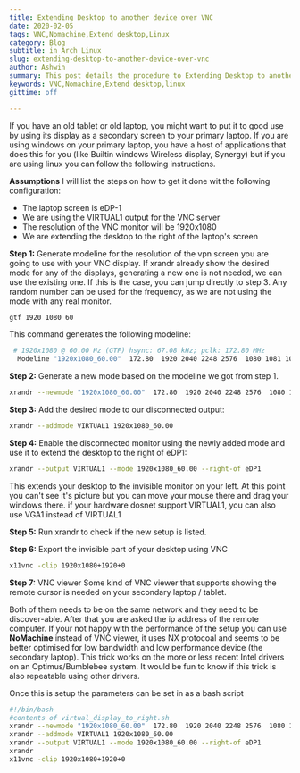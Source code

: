 ```yaml
---
title: Extending Desktop to another device over VNC 
date: 2020-02-05
tags: VNC,Nomachine,Extend desktop,Linux
category: Blog
subtitle: in Arch Linux
slug: extending-desktop-to-another-device-over-vnc
author: Ashwin
summary: This post details the procedure to Extending Desktop to another device over VNC or other protocol in Linux
keywords: VNC,Nomachine,Extend desktop,linux
gittime: off

---
```


If you have an old tablet or old laptop, you might want to put it to good use by using its display as a secondary screen to your primary laptop. If you are using windows on your primary laptop, you have a host of applications that does this for you (like Builtin windows Wireless display, Synergy) but if you are using linux you can follow the following instructions.

**Assumptions**
I will list the steps on how to get it done wit the following configuration:

* The laptop screen is eDP-1
*  We are using the VIRTUAL1 output for the VNC server
* The resolution of the VNC monitor will be 1920x1080
* We are extending the desktop to the right of the laptop's screen

**Step 1:** Generate modeline for the resolution of the vpn screen you are going to use with your VNC display.
If xrandr already show the desired mode for any of the displays, generating a new one is not needed, we can use the existing one. If this is the case, you can jump directly to step 3.
Any random number can be used for the frequency, as we are not using the mode with any real monitor.

```bash
gtf 1920 1080 60
```

This command generates the following modeline:

```bash
 # 1920x1080 @ 60.00 Hz (GTF) hsync: 67.08 kHz; pclk: 172.80 MHz
  Modeline "1920x1080_60.00"  172.80  1920 2040 2248 2576  1080 1081 1084 1118  -HSync +Vsync
```

**Step 2:** Generate a new mode based on the modeline we got from step 1.

```bash
xrandr --newmode "1920x1080_60.00"  172.80  1920 2040 2248 2576  1080 1081 1084 1118  -HSync +Vsync
```

**Step 3:** Add the desired mode to our disconnected output:

```bash
xrandr --addmode VIRTUAL1 1920x1080_60.00
```

**Step 4:** Enable the disconnected monitor using the newly added mode and use it to extend the desktop to the right of eDP1:

```bash
xrandr --output VIRTUAL1 --mode 1920x1080_60.00 --right-of eDP1
```

This extends your desktop to the invisible monitor on your left. At this point you can't see it's picture but you can move your mouse there and drag your windows there. if your hardware dosnet support VIRTUAL1, you can also use VGA1  instead of VIRTUAL1

**Step 5:** Run xrandr to check if the new setup is listed.

**Step 6:** Export the invisible part of your desktop using VNC

```bash
x11vnc -clip 1920x1080+1920+0 
```

**Step 7:** VNC viewer
Some kind of VNC viewer that supports showing the remote cursor is needed on your secondary laptop / tablet.

Both of them needs to be on the same network and they need to be discover-able. After that you are asked the ip address of the remote computer. If your not happy with the performance of the setup you can use **NoMachine** instead of VNC viewer, it uses NX protocoal and seems to be better optimised for low bandwidth and low performance device (the secondary laptop).
This trick works on the more or less recent Intel drivers on an Optimus/Bumblebee system. It would be fun to know if this trick is also repeatable using other drivers. 



Once this is setup the parameters can be set in as a bash script

```bash
#!/bin/bash
#contents of virtual_display_to_right.sh
xrandr --newmode "1920x1080_60.00"  172.80  1920 2040 2248 2576  1080 1081 1084 1118  -HSync +Vsync
xrandr --addmode VIRTUAL1 1920x1080_60.00
xrandr --output VIRTUAL1 --mode 1920x1080_60.00 --right-of eDP1
xrandr
x11vnc -clip 1920x1080+1920+0 
```

